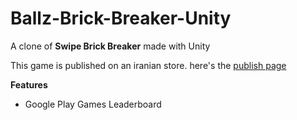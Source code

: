 # Ballz-Brick-Breaker-Unity
A clone of <b>Swipe Brick Breaker</b> made with Unity

This game is published on an iranian store. here's the <a href="https://cafebazaar.ir/app/com.gameditors.ballz" target="_blank">publish page</a>

<b>Features</b>
* Google Play Games Leaderboard
